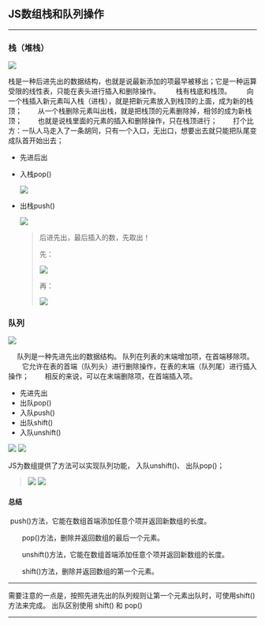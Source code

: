 ## JS数组栈和队列操作

------

### 栈（堆栈）

<img src="../img/js-stack.png">

​		栈是一种后进先出的数据结构，也就是说最新添加的项最早被移出；它是一种运算受限的线性表，只能在表头进行插入和删除操作。
　　栈有栈底和栈顶。
　　向一个栈插入新元素叫入栈（进栈），就是把新元素放入到栈顶的上面，成为新的栈顶；
　　从一个栈删除元素叫出栈，就是把栈顶的元素删除掉，相邻的成为新栈顶；
　　也就是说栈里面的元素的插入和删除操作，只在栈顶进行；
　　打个比方：一队人马走入了一条胡同，只有一个入口，无出口，想要出去就只能把队尾变成队首开始出去；

* 先进后出

* 入栈pop()

  <img src="../img/js-stack01.png">

* 出栈push()

  <img src="../img/js-stack02.png">

  > 后进先出，最后插入的数，先取出！
  >
  > 先：
  >
  > <img src="../img/js-stack03.png">
  >
  > 再：
  >
  > <img src="../img/js-stack04.png">

### 队列

<img src="../img/js-queue.png">

　	队列是一种先进先出的数据结构。 队列在列表的末端增加项，在首端移除项。
　　它允许在表的首端（队列头）进行删除操作，在表的末端（队列尾）进行插入操作；
　　相反的来说，可以在末端删除项，在首端插入项。

*  先进先出
*  出队pop()
* 入队push()
* 出队shift()
* 入队unshift()

<img src="../img/js-queue01.png">

<img src="../img/js-queue02.png">

JS为数组提供了方法可以实现队列功能， 入队unshift()、 出队pop()；

> <img src="../img/js-queue03.png">
>
> <img src="../img/js-queue04.png">

#### 总结

​		push()方法，它能在数组首端添加任意个项并返回新数组的长度。

　　pop()方法，删除并返回数组的最后一个元素。

　　unshift()方法，它能在数组首端添加任意个项并返回新数组的长度。

　　shift()方法，删除并返回数组的第一个元素。

*************

需要注意的一点是，按照先进先出的队列规则让第一个元素出队时，可使用shift()方法来完成。
出队区别使用 shift() 和 pop() 

*************

